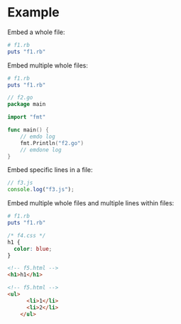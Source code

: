 # Example

Embed a whole file:

```rb
# f1.rb
puts "f1.rb"
```

Embed multiple whole files:

```rb
# f1.rb
puts "f1.rb"
```
```go
// f2.go
package main

import "fmt"

func main() {
	// emdo log
	fmt.Println("f2.go")
	// emdone log
}
```

Embed specific lines in a file:

```js
// f3.js
console.log("f3.js");
```

Embed multiple whole files and multiple lines within files:

```rb
# f1.rb
puts "f1.rb"
```
```css
/* f4.css */
h1 {
  color: blue;
}
```
```html
<!-- f5.html -->
<h1>h1</h1>
```
```html
<!-- f5.html -->
<ul>
      <li>1</li>
      <li>2</li>
    </ul>
```
